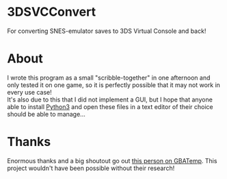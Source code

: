 # 3DSVCConvert
For converting SNES-emulator saves to 3DS Virtual Console and back!
# About
I wrote this program as a small "scribble-together" in one afternoon and only tested it on one game, so it is perfectly possible that it may not work in every use case!  
It's also due to this that I did not implement a GUI, but I hope that anyone able to install [Python3] and open these files in a text editor of their choice should be able to manage...
# Thanks
Enormous thanks and a big shoutout go out [this person on GBATemp][gbatemp]. This project wouldn't have been possible without their research!

[//]: #
[gbatemp]: <https://gbatemp.net/threads/research-snes-virtual-console-save-files.498334/>
[Python3]: <https://www.python.org/downloads/>
